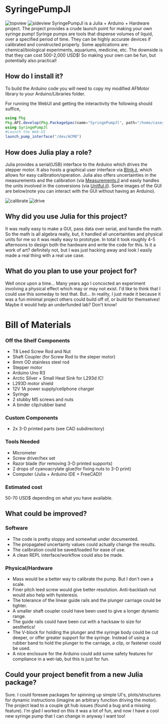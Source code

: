 # SyringePumpJl
![topview](https://github.com/JuliaMakers/JuliaMakerProjects/tree/master/Projects/SyringePumpJl/Images/TopView.jpg)
![sideview](https://github.com/JuliaMakers/JuliaMakerProjects/tree/master/Projects/SyringePumpJl/Images/SideView.jpg)
SyringePumpJl is a Julia + Arduino + Hardware project. The project provides a crude launch point for making your own syringe pump! Syringe pumps are tools that dispense volumes of liquid, over a specified period of time. They can be highly accurate devices if calibrated and constructed properly. Some applications are: chemical/biological experiments, aquariums, medicine, etc. The downside is that they can cost 500-2,000 USD$! So making your own can be fun, but potentially also practical!

## How do I install it?
To build the Arduino code you will need to copy my modified AFMotor library to your Arduino/Libraries folder.

For running the WebUI and getting the interactivity the following should suffice,
```Julia
using Pkg
Pkg.API.develop(Pkg.PackageSpec(name="SyringePumpJl", path="/home/caseykneale/Desktop/JuliaMakerProjects/Projects/SyringePumpJl"))
using SyringePumpJl
#Launch the Web-UI
launch_pump_interface("/dev/ACM0")
```

## How does Julia play a role?
Julia provides a serial(USB) interface to the Arduino which drives the stepper motor. It also hosts a graphical user interface via [Blink.jl](https://github.com/JuliaGizmos/Blink.jl), which allows for easy calibration/operation. Julia also offers uncertainties in the measurements and the calibration (via [Measurements.jl](https://github.com/JuliaPhysics/Measurements.jl) and easily handles the units involved in the conversions (via [Unitful.jl](https://github.com/timholy/Unitful.jl)). Some images of the GUI are below(note you can interact with the GUI without having an Arduino).

![calibrate](https://github.com/JuliaMakers/JuliaMakerProjects/tree/master/Projects/SyringePumpJl/Images/CalibrateWindow.png)
![drive](https://github.com/JuliaMakers/JuliaMakerProjects/tree/master/Projects/SyringePumpJl/Images/DriverWindow.png)

## Why did you use Julia for this project?
It was really easy to make a GUI, pass data over serial, and handle the math. So the math is all algebra really, but, it handled all uncertainties and physical units for me so it was really easy to prototype. In total it took roughly 4-5 afternoons to design both the hardware and write the code for this. Is it a work of art? definitely not, but I was just hacking away and look I easily made a real thing with a real use case.

## What do you plan to use your project for?
Well once upon a time... Many years ago I concocted an experiment involving a physical effect which may or may not exist. I'd like to think that I could use this someday to test that. But... In reality, I just made it because it was a fun minimal project others could build off of, or build for themselves! Maybe it would help an underfunded lab? Don't know!

# Bill of Materials

### Off the Shelf Components
 - T8 Leed Screw Rod and Nut
 - Shaft Coupler (for Screw Rod to the steper motor)
 - 8mm OD stainless steel rod
 - Stepper motor
 - Arduino Uno R3
 - Arctic Silver + Small Heat Sink for L293d IC!
 - L293D motor shield
 - 12V 1A power supply/cellphone charger
 - Syringe
 - 2 stubby M5 screws and nuts
 - A binder clip/rubber band

### Custom Components
 - 2x 3-D printed parts (see CAD subdirectory)

### Tools Needed
 - Micrometer
 - Screw driver/hex set
 - Razor blade (for removing 3-D printed supports)
 - 2 drops of cyanoacrylate glue(for fixing nuts to 3-D print)
 - Computer (Julia + Arduino IDE + FreeCAD)!

### Estimated cost
50-70 USD$ depending on what you have available.

## What could be improved?
### Software
 - The code is pretty sloppy and somewhat under documented.
 - The propagated uncertainty values could actually change the results.
 - The calibration could be saved/loaded for ease of use.
 - A clean REPL interface/workflow could also be made.

### Physical/Hardware
 - Mass would be a better way to calibrate the pump. But I don't own a scale.
 - Finer pitch leed screw would give better resolution. Anti-backlash nut would also help with hysteresis.
 - The tolerance of the linear guide rails and the plunger carriage could be tighter.
 - A smaller shaft coupler could have been used to give a longer dynamic range.
 - The guide rails could have been cut with a hacksaw to size for aesthetics!
 - The V-block for holding the plunger and the syringe body could be cut deeper, or offer greater support for the syringe. Instead of using a rubber band to hold the plunger to the carriage, a clip, or fastener could be used.
 - A nice enclosure for the Arduino could add some safety features for compliance in a wet-lab, but this is just for fun.

## Could your project benefit from a new Julia package?
Sure. I could foresee packages for spinning up simple UI's, plots/structures for dynamic instructions (imagine an arbitrary function driving the motor). The project lead to a couple git hub issues (found a bug and a missing feature). I'm glad I worked on this it was a lot of fun, and now I have a cool new syringe pump that I can change in anyway I want too!
